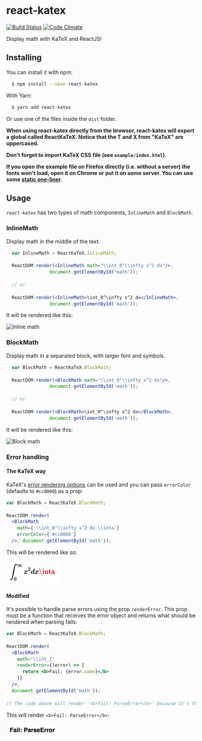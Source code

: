 # react-katex

[![Build Status](https://travis-ci.org/talyssonoc/react-katex.svg?branch=master)](https://travis-ci.org/talyssonoc/react-katex) [![Code Climate](https://codeclimate.com/github/talyssonoc/react-katex/badges/gpa.svg)](https://codeclimate.com/github/talyssonoc/react-katex)

Display math with KaTeX and ReactJS!

## Installing

You can install it with npm:

```sh
  $ npm install --save react-katex
```

With Yarn:

```sh
  $ yarn add react-katex
```

Or use one of the files inside the `dist` folder.

__When using react-katex directly from the browser, react-katex will export a global called ReactKaTeX. Notice that the T and X from "KaTeX" are uppercased.__

__Don't forget to import KaTeX CSS file (see `example/index.html`)__.

__If you open the example file on Firefox directly (i.e. without a server) the fonts won't load, open it on Chrome or put it on some server. You can use some [static one-liner](https://gist.github.com/willurd/5720255).__

## Usage

`react-katex` has two types of math components, `InlineMath` and `BlockMath`.

### InlineMath

Display math in the middle of the text.

```jsx
  var InlineMath = ReactKaTeX.InlineMath;

  ReactDOM.render(<InlineMath math="\\int_0^\\infty x^2 dx"/>,
                document.getElementById('math'));

  // or

  ReactDOM.render(<InlineMath>\int_0^\infty x^2 dx</InlineMath>,
                document.getElementById('math'));
```

It will be rendered like this:

![Inline math](example/inline.png)

### BlockMath

Display math in a separated block, with larger font and symbols.

```jsx
  var BlockMath = ReactKaTeX.BlockMath;

  ReactDOM.render(<BlockMath math="\\int_0^\\infty x^2 dx"/>,
                document.getElementById('math'));

  // or

  ReactDOM.render(<BlockMath>\int_0^\infty x^2 dx</BlockMath>,
                document.getElementById('math'));
```

It will be rendered like this:

![Block math](example/block.png)


### Error handling

#### The KaTeX way

KaTeX's [error rendering options](https://github.com/Khan/KaTeX/blob/29fc2d56d409aaf5875601dc57da2cf66d1577e2/README.md#rendering-options) can be used and you can pass `errorColor` (defaults to `#cc0000`) as a prop:

```jsx
var BlockMath = ReactKaTeX.BlockMath;

ReactDOM.render(
  <BlockMath
    math={'\\int_0^\\infty x^2 dx \\inta'}
    errorColor={'#cc0000'}
  />, document.getElementById('math'));
```

This will be rendered like so:

![KaTeX error](example/error.png)

#### Modified

It's possible to handle parse errors using the prop `renderError`. This prop must be a function that receives the error object and returns what should be rendered when parsing fails:

```jsx
var BlockMath = ReactKaTeX.BlockMath;

ReactDOM.render(
  <BlockMath
    math="\\int_{"
    renderError={(error) => {
      return <b>Fail: {error.name}</b>
    }}
  />,
  document.getElementById('math'));

// The code above will render '<b>Fail: ParseError</b>' because it's the value returned from `renderError`.
```

This will render `<b>Fail: ParseError</b>`:

![renderError](example/rendererror.png)


